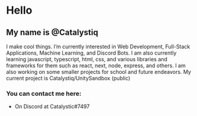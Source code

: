 # Hello
## My name is @Catalystiq

I make cool things. I’m currently interested in Web Development, Full-Stack Applications,  Machine Learning, and Discord Bots. I am also currently learning javascript, typescript, html, css, and various libraries and frameworks for them such as react, next, node, express, and others. I am also working on some smaller projects for school and future endeavors. My current project is Catalystiq/UnitySandbox (public)

### You can contact me here:
- On Discord at Catalystic#7497

<!-- ![Catalystiq's GitHub stats](https://github-readme-stats.vercel.app/api?username=catalystiq&show_icons=true&theme=gotham) -->


<!---
Catalystiq/Catalystiq is a ✨ special ✨ repository because its `README.md` (this file) appears on your GitHub profile.
You can click the Preview link to take a look at your changes.
--->
